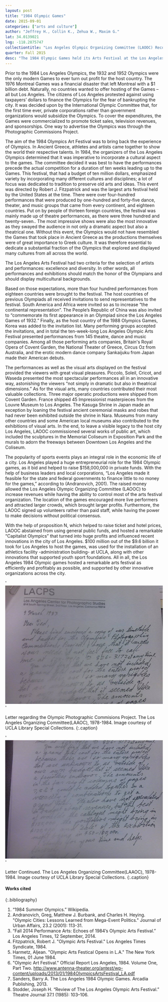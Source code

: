 ```yaml
---
layout: post
title: "1984 Olympic Games"
date: 2015-09-01
categories: ["arts and culture"]
author: "Jeffrey H., Collin K., Zehua W., Maxim G."
lat: 34.0139021
lng: -118.2875747
collectiontitle: "Los Angeles Olympic Organizing Committee (LAOOC) Records, 1978-1984"
quarter: Fall 2015
desc: "The 1984 Olympic Games held its Arts Festival at the Los Angeles Memorial Coliseum."
---
```

Prior to the 1984 Los Angeles Olympics, the 1932 and 1952 Olympics were the only modern Games to ever turn out profit for the host country. The 1976 Montreal Games was a financial disaster that left Montreal with a $1 billion debt. Naturally, no countries wanted to offer hosting of the Games – all but Los Angeles. The citizens of Los Angeles protested against using taxpayers’ dollars to finance the Olympics for the fear of bankrupting the city. It was decided upon by the International Olympic Committee that, for the first time ever, private corporations rather than government organizations would subsidize the Olympics. To cover the expenditures, the Games were commercialized to promote ticket sales, television revenues, and sponsorships. One way to advertise the Olympics was through the Photographic Commissions Project.

The aim of the 1984 Olympics Art Festival was to bring back the experience of Olympics. In Ancient Greece, athletes and artists came together to show the world their respective talents. In 1984, the organizers of the Los Angeles Olympics determined that it was imperative to incorporate a cultural aspect to the games. The committee decided it was best to have the performances precede the actual competition for a duration of ten weeks leading up to the Games. This festival, that had a budget of ten million dollars, emphasized variety by incorporating many different cultures and disciplines; a lot of focus was dedicated to tradition to preserve old arts and ideas. This event was directed by Robert J. Fitzpatrick and was the largest arts festival held by the United States at the time. There were over four-hundred performances that were produced by one-hundred and forty-five dance, theater, and music groups that came from every continent, and eighteen countries. Put on by people of thirteen foreign countries, the festival was mainly made up of theatre performances, as there were three hundred and twenty-seven.. The most impressive shows were also the most innovative as they swayed the audience in not only a dramatic aspect but also a theatrical one. Without this event, the Olympics would not have resembled the Games that took place in Ancient Greece as the productions themselves were of great importance to Greek culture. It was therefore essential to dedicate a substantial fraction of the Olympics that explored and displayed many cultures from all across the world.

The Los Angeles Arts Festival had two criteria for the selection of artists and performances:  excellence and diversity. In other words, all performances and exhibitions should match the honor of the Olympians and should display multicultural backgrounds. 

Based on those expectations, more than four hundred performances from eighteen countries were brought to the festival. The host countries of previous Olympiads all received invitations to send representatives to the festival. South America and Africa were invited so as to increase “the continental representation”. The People’s Republic of China was also invited to “commemorate its first appearance in an Olympiad since the Los Angeles Games of 1932.” Finally, as the host country of the 1988 Olympics Games, Korea was added to the invitation list. Many performing groups accepted the invitations, and in total the ten-week-long Los Angeles Olympic Arts Festival presented performances from 145 theatre, dance and music companies. Among all those performing arts companies, Britain's Royal Opera of Covent Garden, the National Theater of Greece, Circus Oz from Australia, and the erotic modern dance company Sankaijuku from Japan made their American debuts.

The performances as well as the visual arts displayed on the festival provided the viewers with great visual pleasures. Piccolo, Soleil, Cricot, and Waseda presented the most spectacular performances all in an innovative way, astonishing the viewers “not simply in dramatic but also in theatrical dimensions.” As for the visual arts, many countries contributed their most valuable collections. Three major operatic productions were shipped from Covent Garden. France shipped 45 Impressionist masterpieces from the Louvre Museum to Los Angeles. The Kasuga Shrine in Japan made an exception by loaning the festival ancient ceremonial masks and robes that had never been exhibited outside the shrine in Nara. Museums from many other countries and some American local museums also contributed to the exhibitions of visual arts. In the end, to leave a visible legacy to the host city Los Angeles, LAOOC commissioned several works of public art, which included the sculptures in the Memorial Coliseum in Exposition Park and the murals to adorn the freeways between Downtown Los Angeles and the Coliseum.

The popularity of sports events plays an integral role in the economic life of a city. Los Angeles played a huge entrepreneurial role for the 1984 Olympic games, as it bid and helped to raise $158,000,000 in private funds. With the help of business leaders and local corporations, “Los Angeles made it feasible for the state and federal governments to finance little to no money for the games,” according to (Andranovich, 2001). The raised money allowed the Los Angeles Olympic Organizing Committee (LAOOC) to increase revenues while having the ability to control most of the arts festival organization. The location of the games encouraged more live performers and attracted larger crowds, which brought larger profits. Furthermore, the LAOOC signed up volunteers rather than paid staff, while having the power to make decisions without political consensus. 

With the help of proposition N, which helped to raise ticket and hotel prices, LAOOC abstained from using general public funds, and hosted a remarkable “Capitalist Olympics” that turned into huge profits and influenced recent innovations in the city of Los Angeles. $100 million out of the $9.6 billion it took for Los Angeles to host the games, was used for the installation of an athletics facility -administration building- at UCLA, along with other innovations that supported youth sport foundations. All in all, the Los Angeles 1984 Olympic games hosted a remarkable arts festival as efficiently and profitably as possible, and supported by other innovative organizations across the city.


'![A letter informing about the Oympics timetable and budgets with the Arts Festival](images/olympic1.jpg)'

Letter regarding the Olympic Photographic Commisions Project. The Los Angeles Organizing Committee(LAAOC), 1978-1984. Image courtesy of UCLA Library Special Collections.
   {:.caption}

'![Letter continued regarding the potential grand cost of the Arts Festival](images/olympic2.jpg)'

Letter Continued. The Los Angeles Organizing Committee(LAAOC), 1978-1984. Image courtesy of UCLA Library Special Collections.
   {:.caption}


#### Works cited

{:.bibliography}
1. “1984 Summer Olympics.” Wikipedia.
2. Andranovich, Greg, Matthew J. Burbank, and Charles H. Heying. &quot;Olympic Cities: Lessons Learned from Mega-Event Politics.&quot; Journal of Urban Affairs, 23.2 (2001): 113-31.
3. “Fall 2014 Performance Arts: Echoes of 1984’s Olympic Arts Festival.” Los Angeles Times, 12 September, 2014.
4. Fitzpatrick, Robert J. &quot;Olympic Arts Festival.&quot; Los Angeles Times Syndicate, 1984.
5. Harmetz, Aljean. &quot;Olympic Arts Festical Opens in L.A.&quot; The New York Times, 01 June 1984.
6. &quot;Olympic Art Festival.&quot; Official Report Los Angeles, 1984. Volume One, Part Two. http://www.antenna-theater.org/antest/wp-content/uploads/2013/01/1984OlympicsArtsFestival_LA.pdf
7. Sanders, Barry A. The Los Angeles 1984 Olympic Games. Arcadia Publishing, 2013.
8. Stodder, Joseph H. “Review of The Los Angeles Olympic Arts Festival.” Theatre Journal 37.1 (1985): 103–106.
